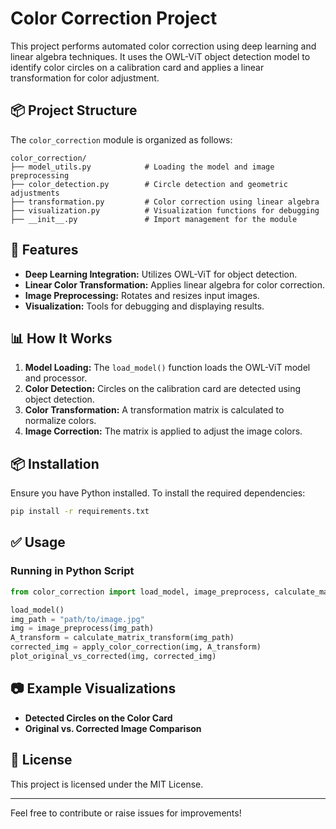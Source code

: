 # Color Correction Project

This project performs automated color correction using deep learning and linear algebra techniques. It uses the OWL-ViT object detection model to identify color circles on a calibration card and applies a linear transformation for color adjustment.

## 📦 Project Structure
The `color_correction` module is organized as follows:
```
color_correction/
├── model_utils.py            # Loading the model and image preprocessing
├── color_detection.py        # Circle detection and geometric adjustments
├── transformation.py         # Color correction using linear algebra
├── visualization.py          # Visualization functions for debugging
├── __init__.py               # Import management for the module
```

## 🚀 Features
- **Deep Learning Integration:** Utilizes OWL-ViT for object detection.
- **Linear Color Transformation:** Applies linear algebra for color correction.
- **Image Preprocessing:** Rotates and resizes input images.
- **Visualization:** Tools for debugging and displaying results.

## 📊 How It Works
1. **Model Loading:** The `load_model()` function loads the OWL-ViT model and processor.
2. **Color Detection:** Circles on the calibration card are detected using object detection.
3. **Color Transformation:** A transformation matrix is calculated to normalize colors.
4. **Image Correction:** The matrix is applied to adjust the image colors.

## 📦 Installation
Ensure you have Python installed. To install the required dependencies:
```bash
pip install -r requirements.txt
```

## ✅ Usage
### Running in Python Script
```python
from color_correction import load_model, image_preprocess, calculate_matrix_transform, apply_color_correction, plot_original_vs_corrected

load_model()
img_path = "path/to/image.jpg"
img = image_preprocess(img_path)
A_transform = calculate_matrix_transform(img_path)
corrected_img = apply_color_correction(img, A_transform)
plot_original_vs_corrected(img, corrected_img)
```

## 📷 Example Visualizations
- **Detected Circles on the Color Card**
- **Original vs. Corrected Image Comparison**

## 📄 License
This project is licensed under the MIT License.

---
Feel free to contribute or raise issues for improvements!
